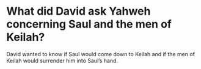 # What did David ask Yahweh concerning Saul and the men of Keilah?

David wanted to know if Saul would come down to Keilah and if the men of Keilah would surrender him into Saul’s hand.
